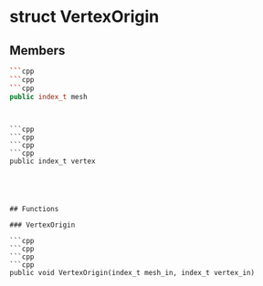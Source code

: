 # struct VertexOrigin


## Members

```cpp
```cpp
```cpp
```cpp
public index_t mesh
```
```
```
```

```cpp
```cpp
```cpp
```cpp
public index_t vertex
```
```
```
```



## Functions

### VertexOrigin

```cpp
```cpp
```cpp
```cpp
public void VertexOrigin(index_t mesh_in, index_t vertex_in)
```
```
```
```




